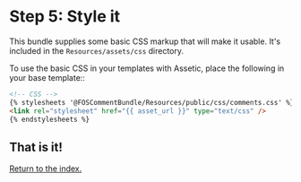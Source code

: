 Step 5: Style it
================
This bundle supplies some basic CSS markup that will make it usable. It's
included in the `Resources/assets/css` directory.

To use the basic CSS in your templates with Assetic, place the following in your base template::

``` html
<!-- CSS -->
{% stylesheets '@FOSCommentBundle/Resources/public/css/comments.css' %}
<link rel="stylesheet" href="{{ asset_url }}" type="text/css" />
{% endstylesheets %}
```

## That is it!
[Return to the index.](index.md)
